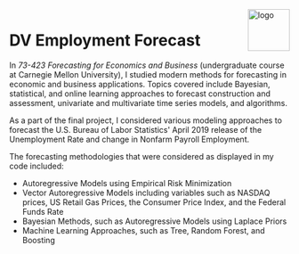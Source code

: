 <img align = "right" width="75" alt="logo" src="https://user-images.githubusercontent.com/97678601/149636901-fb79e698-7c0e-47fb-bb88-033785485fc7.png"> 

# DV Employment Forecast

In *73-423 Forecasting for Economics and Business* (undergraduate course at Carnegie Mellon University), I studied modern methods for forecasting in economic and business applications. Topics covered include Bayesian, statistical, and online learning approaches to forecast construction and assessment, univariate and multivariate time series models, and algorithms. 

As a part of the final project, I considered various modeling approaches to forecast the U.S. Bureau of Labor Statistics' April 2019 release of the Unemployment Rate and change in Nonfarm Payroll Employment. 

The forecasting methodologies that were considered as displayed in my code included: 
- Autoregressive Models using Empirical Risk Minimization
- Vector Autoregressive Models including variables such as NASDAQ prices, US Retail Gas Prices, the Consumer Price Index, and the Federal Funds Rate
- Bayesian Methods, such as Autoregressive Models using Laplace Priors
- Machine Learning Approaches, such as Tree, Random Forest, and Boosting

